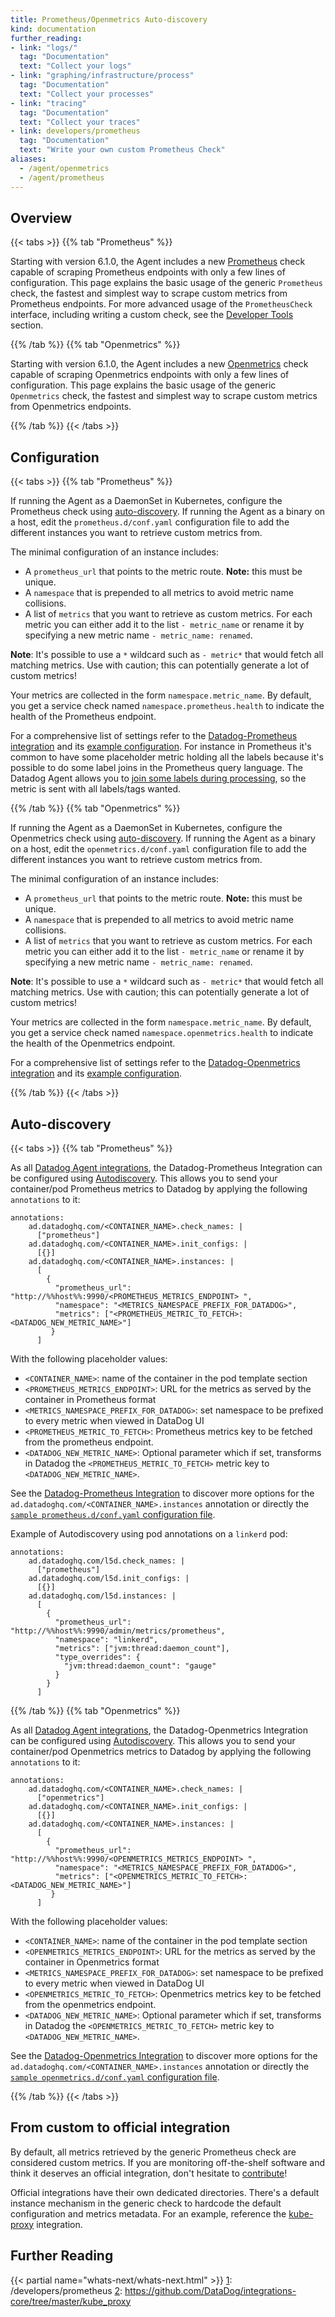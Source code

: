 ```yaml
---
title: Prometheus/Openmetrics Auto-discovery
kind: documentation
further_reading:
- link: "logs/"
  tag: "Documentation"
  text: "Collect your logs"
- link: "graphing/infrastructure/process"
  tag: "Documentation"
  text: "Collect your processes"
- link: "tracing"
  tag: "Documentation"
  text: "Collect your traces"
- link: developers/prometheus
  tag: "Documentation"
  text: "Write your own custom Prometheus Check"
aliases:
  - /agent/openmetrics
  - /agent/prometheus
---
```


## Overview

{{< tabs >}}
{{% tab "Prometheus" %}}

Starting with version 6.1.0, the Agent includes a new [Prometheus][1] check capable of scraping Prometheus endpoints with only a few lines of configuration. This page explains the basic usage of the generic `Prometheus` check, the fastest and simplest way to scrape custom metrics from Prometheus endpoints. For more advanced usage of the `PrometheusCheck` interface, including writing a custom check, see the [Developer Tools][2] section.

[1]: https://github.com/DataDog/integrations-core/tree/master/prometheus
[2]: /developers/prometheus
{{% /tab %}}
{{% tab "Openmetrics" %}}

Starting with version 6.1.0, the Agent includes a new [Openmetrics][1] check capable of scraping Openmetrics endpoints with only a few lines of configuration. This page explains the basic usage of the generic `Openmetrics` check, the fastest and simplest way to scrape custom metrics from Openmetrics endpoints.

[1]: https://github.com/DataDog/integrations-core/tree/master/openmetrics
{{% /tab %}}
{{< /tabs >}}

## Configuration

{{< tabs >}}
{{% tab "Prometheus" %}}

If running the Agent as a DaemonSet in Kubernetes, configure the Prometheus check using [auto-discovery](#auto-discovery). If running the Agent as a binary on a host, edit the `prometheus.d/conf.yaml` configuration file to add the different instances you want to retrieve custom metrics from.

The minimal configuration of an instance includes:

* A `prometheus_url` that points to the metric route. **Note:** this must be unique.
* A `namespace` that is prepended to all metrics to avoid metric name collisions.
* A list of `metrics` that you want to retrieve as custom metrics. For each metric you can either add it to the list `- metric_name` or rename it by specifying a new metric name `- metric_name: renamed`.

**Note**: It's possible to use a `*` wildcard such as `- metric*` that would fetch all matching metrics. Use with caution; this can potentially generate a lot of custom metrics!

Your metrics are collected in the form `namespace.metric_name`. By default, you get a service check named `namespace.prometheus.health` to indicate the health of the Prometheus endpoint.

For a comprehensive list of settings refer to the [Datadog-Prometheus integration][1] and its [example configuration][2]. For instance in Prometheus it's common to have some placeholder metric holding all the labels because it's possible to do some label joins in the Prometheus query language. The Datadog Agent allows you to [join some labels during processing][3], so the metric is sent with all labels/tags wanted.

[1]: /integrations/prometheus
[2]: https://github.com/DataDog/integrations-core/blob/master/prometheus/datadog_checks/prometheus/data/conf.yaml.example
[3]: https://github.com/DataDog/integrations-core/blob/master/prometheus/datadog_checks/prometheus/data/conf.yaml.example#L39
{{% /tab %}}
{{% tab "Openmetrics" %}}

If running the Agent as a DaemonSet in Kubernetes, configure the Openmetrics check using [auto-discovery](#auto-discovery). If running the Agent as a binary on a host, edit the `openmetrics.d/conf.yaml` configuration file to add the different instances you want to retrieve custom metrics from.

The minimal configuration of an instance includes:

* A `prometheus_url` that points to the metric route. **Note:** this must be unique.
* A `namespace` that is prepended to all metrics to avoid metric name collisions.
* A list of `metrics` that you want to retrieve as custom metrics. For each metric you can either add it to the list `- metric_name` or rename it by specifying a new metric name `- metric_name: renamed`.

**Note**: It's possible to use a `*` wildcard such as `- metric*` that would fetch all matching metrics. Use with caution; this can potentially generate a lot of custom metrics!

Your metrics are collected in the form `namespace.metric_name`. By default, you get a service check named `namespace.openmetrics.health` to indicate the health of the Openmetrics endpoint.

For a comprehensive list of settings refer to the [Datadog-Openmetrics integration][1] and its [example configuration][2].

[1]: /integrations/openmetrics
[2]: https://github.com/DataDog/integrations-core/blob/master/openmetrics/datadog_checks/openmetrics/data/conf.yaml.example
{{% /tab %}}
{{< /tabs >}}

## Auto-discovery

{{< tabs >}}
{{% tab "Prometheus" %}}

As all [Datadog Agent integrations][1], the Datadog-Prometheus Integration can be configured using [Autodiscovery][2]. This allows you to send your container/pod Prometheus metrics to Datadog by applying the following `annotations` to it:

```
annotations:
    ad.datadoghq.com/<CONTAINER_NAME>.check_names: |
      ["prometheus"]
    ad.datadoghq.com/<CONTAINER_NAME>.init_configs: |
      [{}]
    ad.datadoghq.com/<CONTAINER_NAME>.instances: |
      [
        {
          "prometheus_url": "http://%%host%%:9990/<PROMETHEUS_METRICS_ENDPOINT> ",
          "namespace": "<METRICS_NAMESPACE_PREFIX_FOR_DATADOG>",
          "metrics": ["<PROMETHEUS_METRIC_TO_FETCH>: <DATADOG_NEW_METRIC_NAME>"]
         }
      ]
```

With the following placeholder values:

* `<CONTAINER_NAME>`: name of the container in the pod template section
* `<PROMETHEUS_METRICS_ENDPOINT>`: URL for the metrics as served by the container in Prometheus format
* `<METRICS_NAMESPACE_PREFIX_FOR_DATADOG>`: set namespace to be prefixed to every metric when viewed in DataDog UI
*  `<PROMETHEUS_METRIC_TO_FETCH>`: Prometheus metrics key to be fetched from the prometheus endpoint.
* `<DATADOG_NEW_METRIC_NAME>`: Optional parameter which if set, transforms in Datadog the `<PROMETHEUS_METRIC_TO_FETCH>` metric key to `<DATADOG_NEW_METRIC_NAME>`.

See the [Datadog-Prometheus Integration][3] to discover more options for the `ad.datadoghq.com/<CONTAINER_NAME>.instances` annotation or directly the [`sample prometheus.d/conf.yaml` configuration file][4].

Example of Autodiscovery using pod annotations on a `linkerd` pod:

```
annotations:
    ad.datadoghq.com/l5d.check_names: |
      ["prometheus"]
    ad.datadoghq.com/l5d.init_configs: |
      [{}]
    ad.datadoghq.com/l5d.instances: |
      [
        {
          "prometheus_url": "http://%%host%%:9990/admin/metrics/prometheus",
          "namespace": "linkerd",
          "metrics": ["jvm:thread:daemon_count"],
          "type_overrides": {
            "jvm:thread:daemon_count": "gauge"
          }
        }
      ]
```

[1]: /getting_started/integrations
[2]: /agent/autodiscovery
[3]: /integrations/prometheus
[4]: https://github.com/DataDog/integrations-core/blob/master/prometheus/datadog_checks/prometheus/data/conf.yaml.example
{{% /tab %}}
{{% tab "Openmetrics" %}}


As all [Datadog Agent integrations][1], the Datadog-Openmetrics Integration can be configured using [Autodiscovery][2]. This allows you to send your container/pod Openmetrics metrics to Datadog by applying the following `annotations` to it:

```
annotations:
    ad.datadoghq.com/<CONTAINER_NAME>.check_names: |
      ["openmetrics"]
    ad.datadoghq.com/<CONTAINER_NAME>.init_configs: |
      [{}]
    ad.datadoghq.com/<CONTAINER_NAME>.instances: |
      [
        {
          "prometheus_url": "http://%%host%%:9990/<OPENMETRICS_METRICS_ENDPOINT> ",
          "namespace": "<METRICS_NAMESPACE_PREFIX_FOR_DATADOG>",
          "metrics": ["<OPENMETRICS_METRIC_TO_FETCH>: <DATADOG_NEW_METRIC_NAME>"]
         }
      ]
```

With the following placeholder values:

* `<CONTAINER_NAME>`: name of the container in the pod template section
* `<OPENMETRICS_METRICS_ENDPOINT>`: URL for the metrics as served by the container in Openmetrics format
* `<METRICS_NAMESPACE_PREFIX_FOR_DATADOG>`: set namespace to be prefixed to every metric when viewed in DataDog UI
*  `<OPENMETRICS_METRIC_TO_FETCH>`: Openmetrics metrics key to be fetched from the openmetrics endpoint.
* `<DATADOG_NEW_METRIC_NAME>`: Optional parameter which if set, transforms in Datadog the `<OPENMETRICS_METRIC_TO_FETCH>` metric key to `<DATADOG_NEW_METRIC_NAME>`.

See the [Datadog-Openmetrics Integration][3] to discover more options for the `ad.datadoghq.com/<CONTAINER_NAME>.instances` annotation or directly the [`sample openmetrics.d/conf.yaml` configuration file][4].

[1]: /getting_started/integrations
[2]: /agent/autodiscovery
[3]: /integrations/openmetrics
[4]: https://github.com/DataDog/integrations-core/blob/master/openmetrics/datadog_checks/openmetrics/data/conf.yaml.example
{{% /tab %}}
{{< /tabs >}}

## From custom to official integration

By default, all metrics retrieved by the generic Prometheus check are considered custom metrics. If you are monitoring off-the-shelf software and think it deserves an official integration, don't hesitate to [contribute][1]!

Official integrations have their own dedicated directories. There's a default instance mechanism in the generic check to hardcode the default configuration and metrics metadata. For an example, reference the [kube-proxy][2] integration.

## Further Reading

{{< partial name="whats-next/whats-next.html" >}}
[1]: /developers/prometheus
[2]: https://github.com/DataDog/integrations-core/tree/master/kube_proxy
